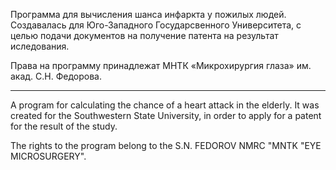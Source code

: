Программа для вычисления шанса инфаркта у пожилых людей. Создавалась для Юго-Западного Государсвенного Университета, с целью подачи документов на получение патента на результат иследования.

Права на программу принадлежат МНТК «Микрохирургия глаза» им. акад. С.Н. Федорова.
_______________________________________________________________________________________________________________________________
A program for calculating the chance of a heart attack in the elderly. It was created for the Southwestern State University, in order to apply for a patent for the result of the study.

The rights to the program belong to the S.N. FEDOROV NMRC "MNTK "EYE MICROSURGERY".

